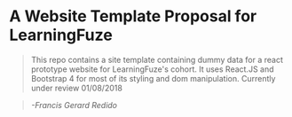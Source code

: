 # A Website Template Proposal for LearningFuze

> This repo contains a site template containing dummy data for a react prototype website for LearningFuze's cohort.
> It uses React.JS and Bootstrap 4 for most of its styling and dom manipulation.
> Currently under review 01/08/2018

> *-Francis Gerard Redido*

